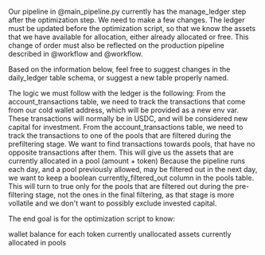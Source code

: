 Our pipeline in @main_pipeline.py currently has the manage_ledger step after the optimization step. We need to make a few changes.
The ledger must be updated before the optimization script, so that we know the assets that we have available for allocation, either already allocated or free. This change of order must also be reflected on the production pipeline described in @workflow and @workflow. 

Based on the information below, feel free to suggest changes in the daily_ledger table schema, or suggest a new table properly named.

The logic we must follow with the ledger is the following:
From the account_transactions table, we need to track the transactions that come from our cold wallet address, which will be provided as a new env var. These transactions will normally be in USDC, and will be considered new capital for investment.
From the account_transactions table, we need to track the transactions to one of the pools that are filtered during the prefiltering stage. We want to find transactions towards pools, that have no opposite transactions after them. This will give us the assets that are currently allocated in a pool (amount + token)
Because the pipeline runs each day, and a pool previously allowed, may be filtered out in the next day, we want to keep a boolean currently_filtered_out column in the pools table. This will turn to true only for the pools that are filtered out during the pre-filtering stage, not the ones in the final filtering, as that stage is more vollatile and we don't want to possibly exclude invested capital.

The end goal is for the optimization script to know:

wallet balance for each token currently unallocated
assets currently allocated in pools